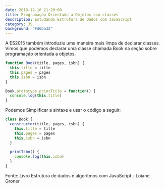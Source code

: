 ```yaml
---
date: 2019-12-16 21:20:00
title: Programação Orientada a Objetos com classes
description: Estudando Estrutura de Dados com JavaScript
category: JS
background: "#d6ba32"
---
```


A ES2015 também introduziu uma maneira mais limpa de declarar classes. Vimos que podemos declarar uma classe chamada Book na seção sobre programação orientada a objetos.

```js
function Book(title, pages, isbn) {
  this.title = title
  this.pages = pages
  this.isbn = isbn
}

Book.prototype.printTitle = function() {
  console.log(this.title)
}
```

Podemos Simplificar a sintaxe e usar o código a seguir:

```js
class Book {
  constructor(title, pages, isbn) {
    this.title = title
    this.pages = pages
    this.isbn = isbn
  }

  printIsbn() {
    console.log(this.isbn)
  }
}
```

Fonte: Livro Estrutura de dados e algoritmos com JavaScript - Loiane Groner
